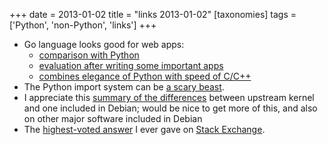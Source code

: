 +++
date = 2013-01-02
title = "links 2013-01-02"
[taxonomies]
tags = ['Python', 'non-Python', 'links']
+++

-   Go language looks good for web apps:
    -   [comparison with Python]
    -   [evaluation after writing some important apps]
    -   [combines elegance of Python with speed of C/C++]
-   The Python import system can be [a scary beast].
-   I appreciate this [summary of the differences] between upstream
    kernel and one included in Debian; would be nice to get more of
    this, and also on other major software included in Debian
-   The [highest-voted answer] I ever gave on [Stack Exchange].

  [comparison with Python]: http://blog.kowalczyk.info/article/4dep/Go-vs-Python-for-a-simple-web-server.html
  [evaluation after writing some important apps]: http://blog.kowalczyk.info/article/uvw2/Thoughts-on-Go-after-writing-3-websites.html
  [combines elegance of Python with speed of C/C++]: http://tech.t9i.in/2013/01/why-program-in-go/
  [a scary beast]: http://python-notes.boredomandlaziness.org/en/latest/python_concepts/import_traps.html
  [summary of the differences]: http://womble.decadent.org.uk/blog/whats-in-the-linux-kernel-for-debian-70-wheezy-part-1.html
  [highest-voted answer]: http://superuser.com/a/236605/34953
  [Stack Exchange]: http://stackexchange.com/
